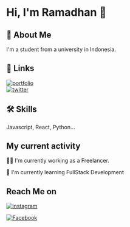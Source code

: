  
# Hi, I'm Ramadhan 🌼
                
## 🚀 About Me  
I'm a student from a university in Indonesia.
    
## 🔗 Links  
[![portfolio](https://img.shields.io/badge/my_portfolio-1DA1F2?style=for-the-badge&logo=ko-fi&logoColor=white)](https://ramzy.great-site.com/)   
[![twitter](https://img.shields.io/badge/github-000?style=for-the-badge&logo=github&logoColor=white)](https://github.com/Kuroi-RE/)  
    
## 🛠 Skills  
Javascript, React, Python...  
    
## My current activity  
👩‍💻 I'm currently working as a Freelancer.  
    
🧠 I'm currently learning FullStack Development  

## Reach Me on

[![instagram](https://img.shields.io/badge/instagram-000?style=for-the-badge&logo=instagram&logoColor=white)](https://instagram.com/_ramnotlab)

[![Facebook](https://img.shields.io/badge/facebook-000?style=for-the-badge&logo=facebook&logoColor=white)](https://facebook.com/rainramadhan29)

